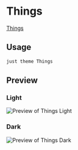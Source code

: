 # Things

[Things](https://twitter.com/colineckert)

## Usage

```bash
just theme Things
```

## Preview

### Light

![Preview of Things Light](preview-light.png)

### Dark

![Preview of Things Dark](preview-dark.png)
